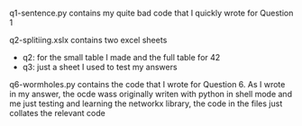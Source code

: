 q1-sentence.py contains my quite bad code that I quickly wrote for Question 1

q2-splitiing.xslx contains two excel sheets
 - q2: for the small table I made and the full table for 42 
 - q3: just a sheet I used to test my answers

q6-wormholes.py contains the code that I wrote for Question 6. As I wrote in my answer, the ocde wass originally writen with python in shell mode and me just testing and learning the networkx library, the code in the files just collates the relevant code